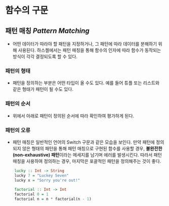 # 함수의 구문

## 패턴 매칭 *Pattern Matching*
- 어떤 데이터가 따라야 할 패턴을 지정하거나, 그 패턴에 따라 데이터를 분해하기 위해 사용된다.
하스켈에서는 패턴 매칭을 통해 함수의 인자에 따라 함수가 동작되는 방식이 각각 결정되도록 할 수 있다.

### 패턴의 형태
- 패턴을 정의하는 부분은 어떤 타입이 올 수도 있다. 
예를 들어 튜플 또는 리스트와 같은 형태가 패턴이 될 수도 있다.

### 패턴의 순서
- 위에서 아래로 패턴이 정의된 순서에 따라 확인하여 평가하게 된다.

### 패턴의 오류 
- 패턴 매칭은 일반적인 언어의 Switch 구문과 같은 모습을 보인다.
만약 패턴에 정의되지 않은 형태의 패턴을 통해 패턴 매칭으로 구현된 함수를 사용할 경우,
**불완전한(non-exhaustive) 패턴**이라는 메세지를 남기며 에러를 발생시킨다.
따라서 패턴 매칭을 사용하여 정의하는 경우, 마지막은 포괄적인 패턴을 정의해주는 것이 좋다.

```haskell
    lucky :: Int -> String
    lucky 7 = "Luckey Seven"
    lucky x = "Sorry you're out!"
    
    factorial :: Int -> Int
    factorial 0 = 1
    factorial n = n * factorial(n - 1)
```



